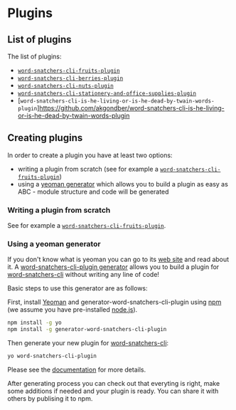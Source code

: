 # Plugins

## List of plugins

The list of plugins:

- [`word-snatchers-cli-fruits-plugin`](https://github.com/akgondber/word-snatchers-cli-fruits-plugin)
- [`word-snatchers-cli-berries-plugin`](https://github.com/akgondber/word-snatchers-cli-berries-plugin)
- [`word-snatchers-cli-nuts-plugin`](https://github.com/akgondber/word-snatchers-cli-nuts-plugin)
- [`word-snatchers-cli-stationery-and-office-supplies-plugin`](https://github.com/akgondber/word-snatchers-cli-stationery-and-office-supplies-plugin)
- [`word-snatchers-cli-is-he-living-or-is-he-dead-by-twain-words-plugin`]https://github.com/akgondber/word-snatchers-cli-is-he-living-or-is-he-dead-by-twain-words-plugin

## Creating plugins

In order to create a plugin you have at least two options:

- writing a plugin from scratch (see for example a [`word-snatchers-cli-fruits-plugin`](https://github.com/akgondber/word-snatchers-cli-fruits-plugin))
- using a [yeoman generator](https://github.com/akgondber/generator-word-snatchers-cli-plugin) which allows you to build a plugin as easy as ABC - module structure and code will be generated

### Writing a plugin from scratch

See for example a [`word-snatchers-cli-fruits-plugin`](https://github.com/akgondber/word-snatchers-cli-fruits-plugin).

### Using a yeoman generator

If you don't know what is yeoman you can go to its [web site](https://yeoman.io/) and read about it. A [word-snatchers-cli-plugin generator](https://github.com/akgondber/generator-word-snatchers-cli-plugin) allows you to build a plugin for [word-snatchers-cli](https://github.com/akgondber/word-snatchers-cli) without writing any line of code!

Basic steps to use this generator are as follows:

First, install [Yeoman](http://yeoman.io) and generator-word-snatchers-cli-plugin using [npm](https://www.npmjs.com/) (we assume you have pre-installed [node.js](https://nodejs.org/)).

```bash
npm install -g yo
npm install -g generator-word-snatchers-cli-plugin
```

Then generate your new plugin for [word-snatchers-cli](https://github.com/akgondber/word-snatchers-cli):

```bash
yo word-snatchers-cli-plugin
```

Please see the [documentation](https://github.com/akgondber/generator-word-snatchers-cli-plugin/blob/master/README.md) for more details.

After generating process you can check out that everyting is right, make some additions if needed and your plugin is ready. You can share it with others by publising it to npm.
